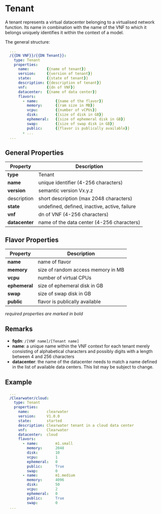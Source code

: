Tenant
======

A tenant represents a virtual datacenter belonging to a virtualised network function.
Its name in combination with the name of the VNF to which it belongs
uniquely identifies it within the context of a model.

The general structure:

```yaml
  ...
  /{{DN VNF}}/{{DN Tenant}}:
    type: Tenant
    properties:
      name:        {{name of tenant}}
      version:     {{version of tenant}}
      state:       {{state of tenant}}
      description: {{description of tenant}}
      vnf:         {{dn of VNF}}
      datacenter:  {{name of data center}}
      flavors:
        - name:        {{name of the flavor}}
          memory:      {{ram size in MB}}
          vcpu:        {{number of vCPUs}}
          disk:        {{size of disk in GB}}
          ephemeral:   {{size of ephemeral disk in GB}}
          swap:        {{size of swap disk in GB}}
          public:      {{flavor is publically available}}
        - ...
  ...
```

General Properties
------------------

| Property        | Description                                     |
|-----------------|-------------------------------------------------|
| **type**        | Tenant                                          |
| **name**        | unique identifier (4-256 characters)            |
| **version**     | semantic version Vx.y.z                         |
| description     | short description (max 2048 characters)         |
| **state**       | undefined, defined, inactive, active, failure   |
| **vnf**         | dn of VNF (4-256 characters)                    |
| **datacenter**  | name of the data center (4-256 characters)      |

Flavor Properties
-----------------

| Property        | Description                                     |
|-----------------|-------------------------------------------------|
| **name**        | name of flavor                                  |
| **memory**      | size of random access memory in MB              |
| **vcpu**        | number of virtual CPUs                          |
| **ephemeral**   | size of ephemeral disk in GB                    |
| **swap**        | size of swap disk in GB                         |
| **public**      | flavor is publically available                  |

_required properties are marked in bold_

Remarks
-------

- **fqdn**: `/[VNF name]/[Tenant name]`
- **name**: a unique name within the VNF context for each tenant merely consisting of alphabetical characters and possibly digits with a length between 4 and 256 characters
- **datacenter**: the name of the datacenter needs to match a name defined in the list of available data centers. This list may be subject to change.

Example
-------

```yaml
  ...
  /Clearwater/cloud:
    type: Tenant
    properties:
      name:        clearwater
      version:     V1.0.0
      state:       started
      description: Clearwater tenant in a cloud data center
      vnf:         Clearwater
      datacenter:  cloud
      flavors:
        - name:        m1.small
          memory:      2048
          disk:        10
          vcpu:        1
          ephemeral:   0
          public:      True
          swap:        0
        - name:        m1.medium
          memory:      4096
          disk:        50
          vcpu:        2
          ephemeral:   0
          public:      True
          swap:        0
  ...
```
